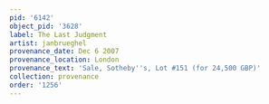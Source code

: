 ```yaml
---
pid: '6142'
object_pid: '3628'
label: The Last Judgment
artist: janbrueghel
provenance_date: Dec 6 2007
provenance_location: London
provenance_text: 'Sale, Sotheby''s, Lot #151 (for 24,500 GBP)'
collection: provenance
order: '1256'
---
```

